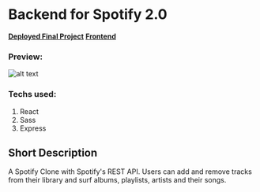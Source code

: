 # Backend for Spotify 2.0
**[Deployed Final Project](https://spotify2react.onrender.com/)**
**[Frontend](https://github.com/nashie1004/Server-Spotify)**
### Preview: 
![alt text](https://github.com/nashie1004/Vite-Portfolio/blob/main/src/Assets/proj3GIF.gif?raw=true "chatApp")

### Techs used:
1. React
2. Sass
3. Express

## Short Description
A Spotify Clone with Spotify's REST API. Users can add and remove tracks from their library and surf albums, playlists, artists and their songs.